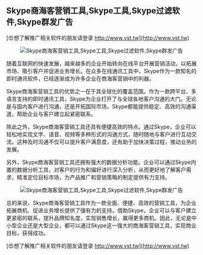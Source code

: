 ## **Skype商海客营销工具,Skype工具,Skype过滤软件,Skype群发广告**

[😍想了解推广相关软件的朋友请登录 http://www.vst.tw](http://www.vst.tw)

 <center><img src="https://vst.tw/MP4/tuiguang/png/8.png" alt="Skype商海客营销工具,Skype工具,Skype过滤软件,Skype群发广告"></center>

随着互联网的快速发展，越来越多的企业开始转向在线平台开展营销活动，以拓展市场、吸引客户并促进业务增长。在众多在线通讯工具中，Skype作为一款知名的即时通讯软件，已经逐渐成为许多企业在商海客营销中的利器。

Skype商海客营销工具的优势之一在于其全球化的覆盖范围。作为一款跨平台、多语言支持的即时通讯工具，Skype为企业打开了与全球各地客户沟通的大门。无论是与国内客户进行沟通，还是开拓国际市场，Skype都能提供稳定、高效的沟通渠道，帮助企业与客户建立起紧密联系。

除此之外，Skype商海客营销工具还具有便捷高效的特点。通过Skype，企业可以轻松地实现文字、语音、视频等多种形式的沟通方式，随时随地与客户进行互动交流。这种及时沟通不仅可以提升客户满意度，还有助于加快决策过程，推动业务的发展。

另外，Skype商海客营销工具还拥有强大的数据分析功能。企业可以通过Skype内置的数据分析工具，对客户的行为和偏好进行深入分析，从而更好地了解客户需求，精准定位目标市场，为产品推广和营销策略的制定提供有力支持。

 <center><img src="https://vst.tw/MP4/tuiguang/png/5.png" alt="Skype商海客营销工具,Skype工具,Skype过滤软件,Skype群发广告"></center>

总的来说，Skype商海客营销工具作为一款全面、便捷、高效的营销工具，为企业拓展商机、促进业务增长提供了强有力的支持。借助Skype，企业可以与客户建立更紧密的联系，提升品牌知名度，实现销售增长，赢得更多商机。因此，无论是中小型企业还是大型企业，都可以通过Skype这一强大的商海客营销工具，实现商业目标，获得成功。

[😍想了解推广相关软件的朋友请登录 http://www.vst.tw](http://www.vst.tw)



